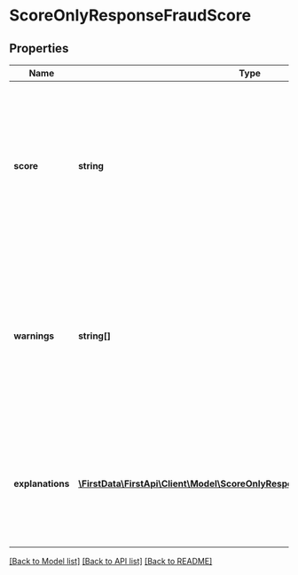 # ScoreOnlyResponseFraudScore

## Properties
Name | Type | Description | Notes
------------ | ------------- | ------------- | -------------
**score** | **string** | The score attributed to this request by our machine learning system, ranging from 0 (less likely to be fraud) to 1000 (more likely to be fraud). | [optional] 
**warnings** | **string[]** | A list of non-critical warnings raised while processing the request. Warnings included in this list will have integration and data-quality related messages. | [optional] 
**explanations** | [**\FirstData\FirstApi\Client\Model\ScoreOnlyResponseFraudScoreExplanations[]**](ScoreOnlyResponseFraudScoreExplanations.md) | Explanation of the fraud score applied consisting of a description, type of the explanation, and rule (if applicable). | [optional] 

[[Back to Model list]](../README.md#documentation-for-models) [[Back to API list]](../README.md#documentation-for-api-endpoints) [[Back to README]](../README.md)


